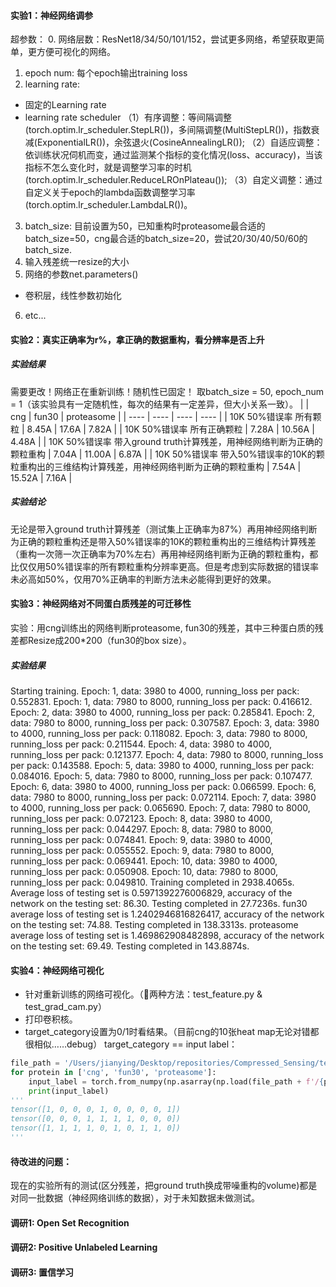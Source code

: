 #### 实验1：神经网络调参
超参数：
0. 网络层数：ResNet18/34/50/101/152，尝试更多网络，希望获取更简单，更方便可视化的网络。
1. epoch num: 每个epoch输出training loss
2. learning rate: 
- 固定的Learning rate
- learning rate scheduler
（1）有序调整：等间隔调整(torch.optim.lr_scheduler.StepLR())，多间隔调整(MultiStepLR())，指数衰减(ExponentialLR())，余弦退火(CosineAnnealingLR());
（2）自适应调整：依训练状况伺机而变，通过监测某个指标的变化情况(loss、accuracy)，当该指标不怎么变化时，就是调整学习率的时机(torch.optim.lr_scheduler.ReduceLROnPlateau());
（3）自定义调整：通过自定义关于epoch的lambda函数调整学习率(torch.optim.lr_scheduler.LambdaLR())。
3. batch_size: 目前设置为50，已知重构时proteasome最合适的batch_size=50，cng最合适的batch_size=20，尝试20/30/40/50/60的batch_size.
4. 输入残差统一resize的大小
5. 网络的参数net.parameters()
- 卷积层，线性参数初始化
6. etc...

#### 实验2：真实正确率为r%，拿正确的数据重构，看分辨率是否上升
##### 实验结果
需要更改！网络正在重新训练！随机性已固定！
取batch_size = 50, epoch_num = 1（该实验具有一定随机性，每次的结果有一定差异，但大小关系一致）。
|  | cng | fun30 | proteasome |
| ---- |  ---- | ---- | ---- |
| 10K 50%错误率 所有颗粒 | 8.45A | 17.6A | 7.82A |
| 10K 50%错误率 所有正确颗粒 | 7.28A | 10.56A | 4.48A |
| 10K 50%错误率 带入ground truth计算残差，用神经网络判断为正确的颗粒重构 | 7.04A | 11.00A | 6.87A |
| 10K 50%错误率 带入50%错误率的10K的颗粒重构出的三维结构计算残差，用神经网络判断为正确的颗粒重构 | 7.54A | 15.52A | 7.16A |
##### 实验结论
无论是带入ground truth计算残差（测试集上正确率为87%）再用神经网络判断为正确的颗粒重构还是带入50%错误率的10K的颗粒重构出的三维结构计算残差（重构一次筛一次正确率为70%左右）再用神经网络判断为正确的颗粒重构，都比仅仅用50%错误率的所有颗粒重构分辨率更高。但是考虑到实际数据的错误率未必高如50%，仅用70%正确率的判断方法未必能得到更好的效果。
#### 实验3：神经网络对不同蛋白质残差的可迁移性
实验：用cng训练出的网络判断proteasome, fun30的残差，其中三种蛋白质的残差都Resize成200*200（fun30的box size）。
##### 实验结果
Starting training.
Epoch: 1, data: 3980 to 4000, running_loss per pack: 0.552831.
Epoch: 1, data: 7980 to 8000, running_loss per pack: 0.416612.
Epoch: 2, data: 3980 to 4000, running_loss per pack: 0.285841.
Epoch: 2, data: 7980 to 8000, running_loss per pack: 0.307587.
Epoch: 3, data: 3980 to 4000, running_loss per pack: 0.118082.
Epoch: 3, data: 7980 to 8000, running_loss per pack: 0.211544.
Epoch: 4, data: 3980 to 4000, running_loss per pack: 0.121377.
Epoch: 4, data: 7980 to 8000, running_loss per pack: 0.143588.
Epoch: 5, data: 3980 to 4000, running_loss per pack: 0.084016.
Epoch: 5, data: 7980 to 8000, running_loss per pack: 0.107477.
Epoch: 6, data: 3980 to 4000, running_loss per pack: 0.066599.
Epoch: 6, data: 7980 to 8000, running_loss per pack: 0.072114.
Epoch: 7, data: 3980 to 4000, running_loss per pack: 0.065690.
Epoch: 7, data: 7980 to 8000, running_loss per pack: 0.072123.
Epoch: 8, data: 3980 to 4000, running_loss per pack: 0.044297.
Epoch: 8, data: 7980 to 8000, running_loss per pack: 0.074841.
Epoch: 9, data: 3980 to 4000, running_loss per pack: 0.055552.
Epoch: 9, data: 7980 to 8000, running_loss per pack: 0.069441.
Epoch: 10, data: 3980 to 4000, running_loss per pack: 0.050908.
Epoch: 10, data: 7980 to 8000, running_loss per pack: 0.049810.
Training completed in 2938.4065s.
Average loss of testing set is 0.5971392276006829, accuracy of the network on the testing set: 86.30.
Testing completed in 27.7236s.
fun30 average loss of testing set is 1.2402946816826417, accuracy of the network on the testing set: 74.88.
Testing completed in 138.3313s.
proteasome average loss of testing set is 1.469862908482898, accuracy of the network on the testing set: 69.49.
Testing completed in 143.8874s.

#### 实验4：神经网络可视化
- 针对重新训练的网络可视化。（两种方法：test_feature.py & test_grad_cam.py）
- 打印卷积核。
- target_category设置为0/1时看结果。（目前cng的10张heat map无论对错都很相似……debug）
target_category == input label：
```python
file_path = '/Users/jianying/Desktop/repositories/Compressed_Sensing/test/zhujianying'
for protein in ['cng', 'fun30', 'proteasome']:
    input_label = torch.from_numpy(np.asarray(np.load(file_path + f'/{protein}_label_10.npy')))
    print(input_label)
'''
tensor([1, 0, 0, 0, 1, 0, 0, 0, 0, 1])
tensor([0, 0, 0, 1, 1, 1, 1, 0, 0, 0])
tensor([1, 1, 1, 1, 0, 1, 0, 1, 1, 0])
'''
```
#### 待改进的问题：
现在的实验所有的测试(区分残差，把ground truth换成带噪重构的volume)都是对同一批数据（神经网络训练的数据），对于未知数据未做测试。

#### 调研1: Open Set Recognition

#### 调研2: Positive Unlabeled Learning

#### 调研3: 置信学习

